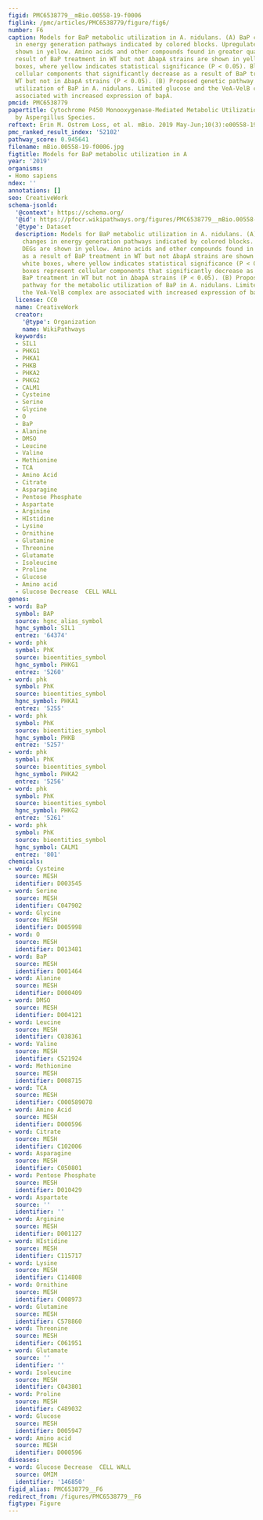 ```yaml
---
figid: PMC6538779__mBio.00558-19-f0006
figlink: /pmc/articles/PMC6538779/figure/fig6/
number: F6
caption: Models for BaP metabolic utilization in A. nidulans. (A) BaP confers changes
  in energy generation pathways indicated by colored blocks. Upregulated DEGs are
  shown in yellow. Amino acids and other compounds found in greater quantity as a
  result of BaP treatment in WT but not ΔbapA strains are shown in yellow and white
  boxes, where yellow indicates statistical significance (P < 0.05). Blue boxes represent
  cellular components that significantly decrease as a result of BaP treatment in
  WT but not in ΔbapA strains (P < 0.05). (B) Proposed genetic pathway for the metabolic
  utilization of BaP in A. nidulans. Limited glucose and the VeA-VelB complex are
  associated with increased expression of bapA.
pmcid: PMC6538779
papertitle: Cytochrome P450 Monooxygenase-Mediated Metabolic Utilization of Benzo[a]Pyrene
  by Aspergillus Species.
reftext: Erin M. Ostrem Loss, et al. mBio. 2019 May-Jun;10(3):e00558-19.
pmc_ranked_result_index: '52102'
pathway_score: 0.945641
filename: mBio.00558-19-f0006.jpg
figtitle: Models for BaP metabolic utilization in A
year: '2019'
organisms:
- Homo sapiens
ndex: ''
annotations: []
seo: CreativeWork
schema-jsonld:
  '@context': https://schema.org/
  '@id': https://pfocr.wikipathways.org/figures/PMC6538779__mBio.00558-19-f0006.html
  '@type': Dataset
  description: Models for BaP metabolic utilization in A. nidulans. (A) BaP confers
    changes in energy generation pathways indicated by colored blocks. Upregulated
    DEGs are shown in yellow. Amino acids and other compounds found in greater quantity
    as a result of BaP treatment in WT but not ΔbapA strains are shown in yellow and
    white boxes, where yellow indicates statistical significance (P < 0.05). Blue
    boxes represent cellular components that significantly decrease as a result of
    BaP treatment in WT but not in ΔbapA strains (P < 0.05). (B) Proposed genetic
    pathway for the metabolic utilization of BaP in A. nidulans. Limited glucose and
    the VeA-VelB complex are associated with increased expression of bapA.
  license: CC0
  name: CreativeWork
  creator:
    '@type': Organization
    name: WikiPathways
  keywords:
  - SIL1
  - PHKG1
  - PHKA1
  - PHKB
  - PHKA2
  - PHKG2
  - CALM1
  - Cysteine
  - Serine
  - Glycine
  - O
  - BaP
  - Alanine
  - DMSO
  - Leucine
  - Valine
  - Methionine
  - TCA
  - Amino Acid
  - Citrate
  - Asparagine
  - Pentose Phosphate
  - Aspartate
  - Arginine
  - HIstidine
  - Lysine
  - Ornithine
  - Glutamine
  - Threonine
  - Glutamate
  - Isoleucine
  - Proline
  - Glucose
  - Amino acid
  - Glucose Decrease  CELL WALL
genes:
- word: BaP
  symbol: BAP
  source: hgnc_alias_symbol
  hgnc_symbol: SIL1
  entrez: '64374'
- word: phk
  symbol: PhK
  source: bioentities_symbol
  hgnc_symbol: PHKG1
  entrez: '5260'
- word: phk
  symbol: PhK
  source: bioentities_symbol
  hgnc_symbol: PHKA1
  entrez: '5255'
- word: phk
  symbol: PhK
  source: bioentities_symbol
  hgnc_symbol: PHKB
  entrez: '5257'
- word: phk
  symbol: PhK
  source: bioentities_symbol
  hgnc_symbol: PHKA2
  entrez: '5256'
- word: phk
  symbol: PhK
  source: bioentities_symbol
  hgnc_symbol: PHKG2
  entrez: '5261'
- word: phk
  symbol: PhK
  source: bioentities_symbol
  hgnc_symbol: CALM1
  entrez: '801'
chemicals:
- word: Cysteine
  source: MESH
  identifier: D003545
- word: Serine
  source: MESH
  identifier: C047902
- word: Glycine
  source: MESH
  identifier: D005998
- word: O
  source: MESH
  identifier: D013481
- word: BaP
  source: MESH
  identifier: D001464
- word: Alanine
  source: MESH
  identifier: D000409
- word: DMSO
  source: MESH
  identifier: D004121
- word: Leucine
  source: MESH
  identifier: C038361
- word: Valine
  source: MESH
  identifier: C521924
- word: Methionine
  source: MESH
  identifier: D008715
- word: TCA
  source: MESH
  identifier: C000589078
- word: Amino Acid
  source: MESH
  identifier: D000596
- word: Citrate
  source: MESH
  identifier: C102006
- word: Asparagine
  source: MESH
  identifier: C050801
- word: Pentose Phosphate
  source: MESH
  identifier: D010429
- word: Aspartate
  source: ''
  identifier: ''
- word: Arginine
  source: MESH
  identifier: D001127
- word: HIstidine
  source: MESH
  identifier: C115717
- word: Lysine
  source: MESH
  identifier: C114808
- word: Ornithine
  source: MESH
  identifier: C008973
- word: Glutamine
  source: MESH
  identifier: C578860
- word: Threonine
  source: MESH
  identifier: C061951
- word: Glutamate
  source: ''
  identifier: ''
- word: Isoleucine
  source: MESH
  identifier: C043801
- word: Proline
  source: MESH
  identifier: C489032
- word: Glucose
  source: MESH
  identifier: D005947
- word: Amino acid
  source: MESH
  identifier: D000596
diseases:
- word: Glucose Decrease  CELL WALL
  source: OMIM
  identifier: '146850'
figid_alias: PMC6538779__F6
redirect_from: /figures/PMC6538779__F6
figtype: Figure
---
```

